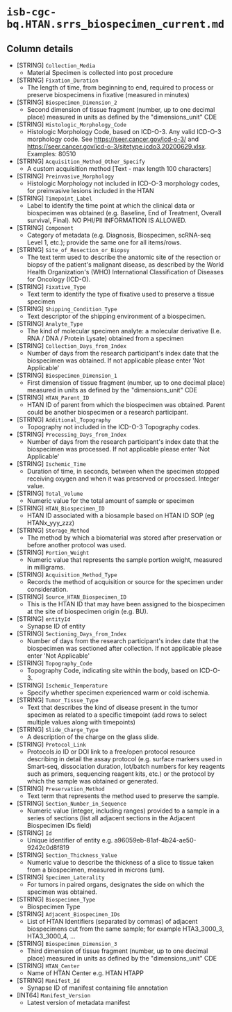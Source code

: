 # `isb-cgc-bq.HTAN.srrs_biospecimen_current.md`

## Column details

* [STRING]    `Collection_Media`
  - Material Specimen is collected into post procedure
* [STRING]    `Fixation_Duration`
  - The length of time, from beginning to end, required to process or preserve biospecimens in fixative (measured in minutes)
* [STRING]    `Biospecimen_Dimension_2`
  - Second dimension of tissue fragment (number, up to one decimal place) measured in units as defined by the "dimensions_unit" CDE
* [STRING]    `Histologic_Morphology_Code`
  - Histologic Morphology Code, based on ICD-O-3. Any valid ICD-O-3 morphology code. See https://seer.cancer.gov/icd-o-3/ and https://seer.cancer.gov/icd-o-3/sitetype.icdo3.20200629.xlsx. Examples: 80510
* [STRING]    `Acquisition_Method_Other_Specify`
  - A custom acquisition method [Text - max length 100 characters]
* [STRING]    `Preinvasive_Morphology`
  - Histologic Morphology not included in ICD-O-3 morphology codes, for preinvasive lesions included in the HTAN
* [STRING]    `Timepoint_Label`
  - Label to identify the time point at which the clinical data or biospecimen was obtained (e.g. Baseline, End of Treatment, Overall survival, Final). NO PHI/PII INFORMATION IS ALLOWED.
* [STRING]    `Component`
  - Category of metadata (e.g. Diagnosis, Biospecimen, scRNA-seq Level 1, etc.); provide the same one for all items/rows.
* [STRING]    `Site_of_Resection_or_Biopsy`
  - The text term used to describe the anatomic site of the resection or biopsy of the patient's malignant disease, as described by the World Health Organization's (WHO) International Classification of Diseases for Oncology (ICD-O).
* [STRING]    `Fixative_Type`
  - Text term to identify the type of fixative used to preserve a tissue specimen
* [STRING]    `Shipping_Condition_Type`
  - Text descriptor of the shipping environment of a biospecimen.
* [STRING]    `Analyte_Type`
  - The kind of molecular specimen analyte: a molecular derivative (I.e. RNA / DNA / Protein Lysate) obtained from a specimen
* [STRING]    `Collection_Days_from_Index`
  - Number of days from the research participant's index date that the biospecimen was obtained. If not applicable please enter 'Not Applicable'
* [STRING]    `Biospecimen_Dimension_1`
  - First dimension of tissue fragment (number, up to one decimal place) measured in units as defined by the "dimensions_unit" CDE
* [STRING]    `HTAN_Parent_ID`
  - HTAN ID of parent from which the biospecimen was obtained. Parent could be another biospecimen or a research participant.
* [STRING]    `Additional_Topography`
  - Topography not included in the ICD-O-3 Topography codes.
* [STRING]    `Processing_Days_from_Index`
  - Number of days from the research participant's index date that the biospecimen was processed. If not applicable please enter 'Not Applicable'
* [STRING]    `Ischemic_Time`
  - Duration of time, in seconds, between when the specimen stopped receiving oxygen and when it was preserved or processed. Integer value.
* [STRING]    `Total_Volume`
  - Numeric value for the total amount of sample or specimen
* [STRING]    `HTAN_Biospecimen_ID`
  - HTAN ID associated with a biosample based on HTAN ID SOP (eg HTANx_yyy_zzz)
* [STRING]    `Storage_Method`
  - The method by which a biomaterial was stored after preservation or before another protocol was used.
* [STRING]    `Portion_Weight`
  - Numeric value that represents the sample portion weight, measured in milligrams.
* [STRING]    `Acquisition_Method_Type`
  - Records the method of acquisition or source for the specimen under consideration.
* [STRING]    `Source_HTAN_Biospecimen_ID`
  - This is the HTAN ID that may have been assigned to the biospecimen at the site of biospecimen origin (e.g. BU).
* [STRING]    `entityId`
  - Synapse ID of entity
* [STRING]    `Sectioning_Days_from_Index`
  - Number of days from the research participant's index date that the biospecimen was sectioned after collection. If not applicable please enter 'Not Applicable'
* [STRING]    `Topography_Code`
  - Topography Code, indicating site within the body, based on ICD-O-3.
* [STRING]    `Ischemic_Temperature`
  - Specify whether specimen experienced warm or cold ischemia.
* [STRING]    `Tumor_Tissue_Type`
  - Text that describes the kind of disease present in the tumor specimen as related to a specific timepoint (add rows to select multiple values along with timepoints)
* [STRING]    `Slide_Charge_Type`
  - A description of the charge on the glass slide.
* [STRING]    `Protocol_Link`
  - Protocols.io ID or DOI link to a free/open protocol resource describing in detail the assay protocol (e.g. surface markers used in Smart-seq, dissociation duration,  lot/batch numbers for key reagents such as primers, sequencing reagent kits, etc.) or the protocol by which the sample was obtained or generated.
* [STRING]    `Preservation_Method`
  - Text term that represents the method used to preserve the sample.
* [STRING]    `Section_Number_in_Sequence`
  - Numeric value (integer, including ranges) provided to a sample in a series of sections (list all adjacent sections in the Adjacent Biospecimen IDs field)
* [STRING]    `Id`
  - Unique identifier of entity e.g. a96059eb-81af-4b24-ae50-9242c0d8f819
* [STRING]    `Section_Thickness_Value`
  - Numeric value to describe the thickness of a slice to tissue taken from a biospecimen, measured in microns (um).
* [STRING]    `Specimen_Laterality`
  - For tumors in paired organs, designates the side on which the specimen was obtained.
* [STRING]    `Biospecimen_Type`
  - Biospecimen Type
* [STRING]    `Adjacent_Biospecimen_IDs`
  - List of HTAN Identifiers (separated by commas) of adjacent biospecimens cut from the same sample; for example HTA3_3000_3, HTA3_3000_4, ...
* [STRING]    `Biospecimen_Dimension_3`
  - Third dimension of tissue fragment (number, up to one decimal place) measured in units as defined by the "dimensions_unit" CDE
* [STRING]    `HTAN_Center`
  - Name of HTAN Center e.g. HTAN HTAPP
* [STRING]    `Manifest_Id`
  - Synapse ID of manifest containing file annotation
* [INT64]    `Manifest_Version`
  - Latest version of metadata manifest

